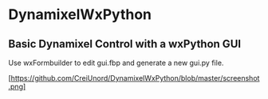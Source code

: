 # DynamixelWxPython
## Basic Dynamixel Control with a wxPython GUI

Use wxFormbuilder to edit gui.fbp and generate a new gui.py file.

[https://github.com/CreiUnord/DynamixelWxPython/blob/master/screenshot.png]
